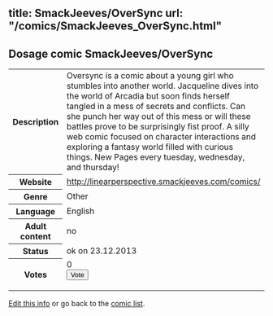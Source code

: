 title: SmackJeeves/OverSync
url: "/comics/SmackJeeves_OverSync.html"
---
Dosage comic SmackJeeves/OverSync
-----------------------------------------

<p id="msg"></p>
<script type="text/javascript">
if (window.location.search === '?edit_info_mail=sent_ok') {
  var elem = document.getElementById("msg");
  elem.innerHTML = 'Edited information sucessfully sent for review, which is usually done daily. Thanks!';
  elem.className = 'ok';
}
</script>
<table class="comicinfo">
<tr>
<th>Description</th><td>Oversync is a comic about a young girl who stumbles into another world. Jacqueline dives into the world of Arcadia but soon finds herself tangled in a mess of secrets and conflicts. Can she punch her way out of this mess or will these battles prove to be surprisingly fist proof. A silly web comic focused on character interactions and exploring a fantasy world filled with curious things. New Pages every tuesday, wednesday, and thursday!</td>
</tr>
<tr>
<th>Website</th><td><a href="http://linearperspective.smackjeeves.com/comics/">http://linearperspective.smackjeeves.com/comics/</a></td>
</tr>
<tr>
<th>Genre</th><td>Other</td>
</tr>
<tr>
<th>Language</th><td>English</td>
</tr>
<tr>
<th>Adult content</th><td>no</td>
</tr>
<tr>
<th>Status</th><td>ok on 23.12.2013</td>
</tr>
<tr>
<th>Votes</th><td>0
<form action="http://gaecounter.appspot.com/count/" method="POST">
<input name="name" type="hidden" value="SmackJeeves_OverSync"/>
<input name="uid" type="hidden" id="voteuid" value=""/>
<input type="submit" value="Vote"/>
</form>
</td>
</tr>
</table>
<script type="text/javascript">
var ua = navigator.userAgent;
document.getElementById("voteuid").value = ua.replace(/[^a-zA-Z0-9\._:]/g , "_");;
</script>

[Edit this info](SmackJeeves_OverSync_edit.html) or go back to the [comic list](../comic-index.html).
